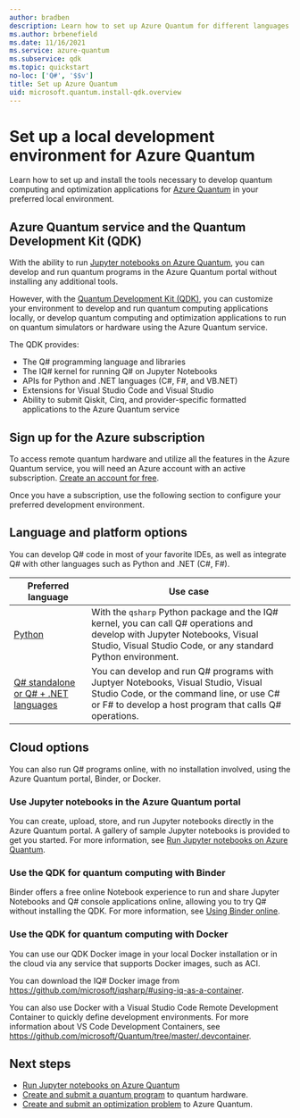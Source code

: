 ```yaml
---
author: bradben
description: Learn how to set up Azure Quantum for different languages and platforms.
ms.author: brbenefield
ms.date: 11/16/2021
ms.service: azure-quantum
ms.subservice: qdk
ms.topic: quickstart
no-loc: ['Q#', '$$v']
title: Set up Azure Quantum
uid: microsoft.quantum.install-qdk.overview
---
```


# Set up a local development environment for Azure Quantum

Learn how to set up and install the tools necessary to develop quantum computing and optimization applications for [Azure Quantum](xref:microsoft.quantum.azure-quantum-overview) in your preferred local environment.

## Azure Quantum service and the Quantum Development Kit (QDK)

With the ability to run [Jupyter notebooks on Azure Quantum](xref:microsoft.quantum.how-to.notebooks), you can develop and run quantum programs in the Azure Quantum portal without installing any additional tools.

However, with the [Quantum Development Kit (QDK)](xref:microsoft.quantum.overview.q-sharp), you can customize your environment to develop and run quantum computing applications locally, or develop quantum computing and optimization applications to run on quantum simulators or hardware using the Azure Quantum service.

The QDK provides:

- The Q# programming language and libraries
- The IQ# kernel for running Q# on Jupyter Notebooks
- APIs for Python and .NET languages (C#, F#, and VB.NET)
- Extensions for Visual Studio Code and Visual Studio
- Ability to submit Qiskit, Cirq, and provider-specific formatted applications to the Azure Quantum service

## Sign up for the Azure subscription

To access remote quantum hardware and utilize all the features in the Azure Quantum service, you will need an Azure account with an active subscription. [Create an account for free](https://azure.microsoft.com/free/?WT.mc_id=A261C142F).

Once you have a subscription, use the following section to configure your preferred development environment. 

## Language and platform options

You can develop Q# code in most of your favorite IDEs, as well as integrate Q# with other languages such as Python and .NET (C#, F#).

| Preferred language | Use case |
| ----| ---- |
| [Python](xref:microsoft.quantum.install-qdk.overview.python) | With the `qsharp` Python package and the IQ# kernel, you can call Q# operations and develop with Jupyter Notebooks, Visual Studio, Visual Studio Code, or any standard Python environment. |
| [Q# standalone or Q# + .NET languages](xref:microsoft.quantum.install-qdk.overview.standalone) | You can develop and run Q# programs with Juptyer Notebooks, Visual Studio, Visual Studio Code, or the command line, or use C# or F# to develop a host program that calls Q# operations. |

## Cloud options

You can also run Q# programs online, with no installation involved, using the Azure Quantum portal, Binder, or Docker.

### Use Jupyter notebooks in the Azure Quantum portal

You can create, upload, store, and run Jupyter notebooks directly in the Azure Quantum portal. A gallery of sample Jupyter notebooks is provided to get you started. For more information, see [Run Jupyter notebooks on Azure Quantum](xref:microsoft.quantum.how-to.notebooks). 

### Use the QDK for quantum computing with Binder

Binder offers a free online Notebook experience to run and share Jupyter Notebooks and Q# console applications online, allowing you to try Q# without installing the QDK. For more information, see [Using Binder online](xref:microsoft.quantum.install-qdk.overview.binder).

### Use the QDK for quantum computing with Docker

You can use our QDK Docker image in your local Docker installation or in the cloud via any service that supports Docker images, such as ACI.

You can download the IQ# Docker image from <https://github.com/microsoft/iqsharp/#using-iq-as-a-container>. 

You can also use Docker with a Visual Studio Code Remote Development Container to quickly define development environments. For more information about VS Code Development Containers, see <https://github.com/microsoft/Quantum/tree/master/.devcontainer>.

## Next steps

- [Run Jupyter notebooks on Azure Quantum](xref:microsoft.quantum.how-to.notebooks)
- [Create and submit a quantum program](xref:microsoft.quantum.quickstarts.computing) to quantum hardware.
- [Create and submit an optimization problem](xref:microsoft.quantum.quickstarts.optimization.qio) to Azure Quantum. 
